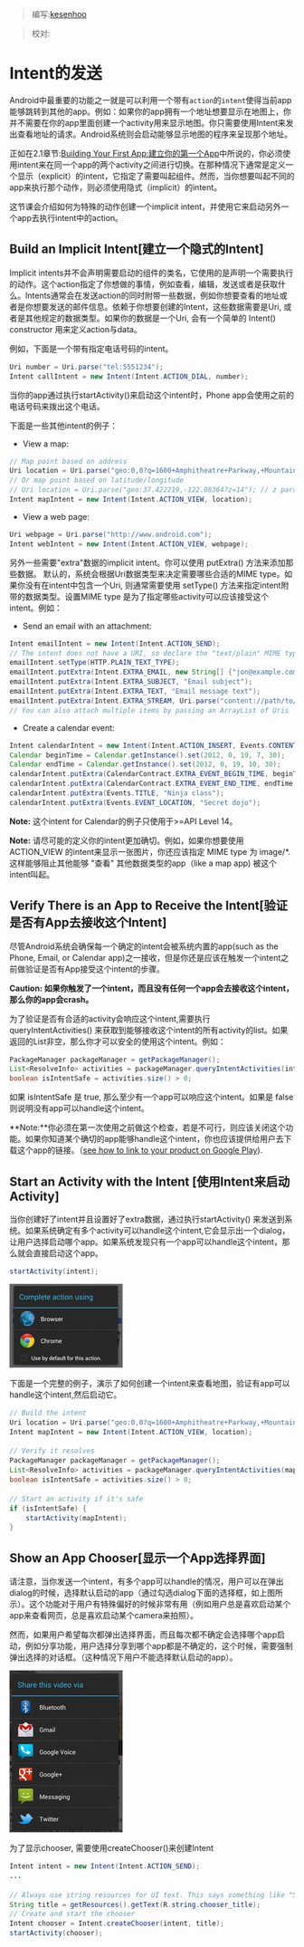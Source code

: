> 编写:[kesenhoo](https://github.com/kesenhoo)

> 校对:

# Intent的发送
Android中最重要的功能之一就是可以利用一个带有`action`的`intent`使得当前app能够跳转到其他的app。例如：如果你的app拥有一个地址想要显示在地图上，你并不需要在你的app里面创建一个activity用来显示地图。你只需要使用Intent来发出查看地址的请求。Android系统则会启动能够显示地图的程序来呈现那个地址。

正如在2.1章节:[Building Your First App:建立你的第一个App](basics/firstapp/index.html)中所说的，你必须使用intent来在同一个app的两个activity之间进行切换。在那种情况下通常是定义一个显示（explicit）的intent，它指定了需要叫起组件。然而，当你想要叫起不同的app来执行那个动作，则必须使用隐式（implicit）的intent。

这节课会介绍如何为特殊的动作创建一个implicit intent，并使用它来启动另外一个app去执行intent中的action。

## Build an Implicit Intent[建立一个隐式的Intent]
Implicit intents并不会声明需要启动的组件的类名，它使用的是声明一个需要执行的动作。这个action指定了你想做的事情，例如查看，编辑，发送或者是获取什么。Intents通常会在发送action的同时附带一些数据，例如你想要查看的地址或者是你想要发送的邮件信息。依赖于你想要创建的Intent，这些数据需要是Uri, 或者是其他规定的数据类型。如果你的数据是一个Uri, 会有一个简单的 Intent() constructor 用来定义action与data。

例如，下面是一个带有指定电话号码的intent。

```java
Uri number = Uri.parse("tel:5551234");
Intent callIntent = new Intent(Intent.ACTION_DIAL, number);
```

当你的app通过执行startActivity()来启动这个intent时，Phone app会使用之前的电话号码来拨出这个电话。

下面是一些其他intent的例子：

* View a map:

```java
// Map point based on address
Uri location = Uri.parse("geo:0,0?q=1600+Amphitheatre+Parkway,+Mountain+View,+California");
// Or map point based on latitude/longitude
// Uri location = Uri.parse("geo:37.422219,-122.08364?z=14"); // z param is zoom level
Intent mapIntent = new Intent(Intent.ACTION_VIEW, location);
```

* View a web page:

```java
Uri webpage = Uri.parse("http://www.android.com");
Intent webIntent = new Intent(Intent.ACTION_VIEW, webpage);
```

另外一些需要"extra"数据的implicit intent。你可以使用 putExtra() 方法来添加那些数据。
默认的，系统会根据Uri数据类型来决定需要哪些合适的MIME type。如果你没有在intent中包含一个Uri, 则通常需要使用 setType() 方法来指定intent附带的数据类型。设置MIME type 是为了指定哪些activity可以应该接受这个intent。例如：

* Send an email with an attachment:

```java
Intent emailIntent = new Intent(Intent.ACTION_SEND);
// The intent does not have a URI, so declare the "text/plain" MIME type
emailIntent.setType(HTTP.PLAIN_TEXT_TYPE);
emailIntent.putExtra(Intent.EXTRA_EMAIL, new String[] {"jon@example.com"}); // recipients
emailIntent.putExtra(Intent.EXTRA_SUBJECT, "Email subject");
emailIntent.putExtra(Intent.EXTRA_TEXT, "Email message text");
emailIntent.putExtra(Intent.EXTRA_STREAM, Uri.parse("content://path/to/email/attachment"));
// You can also attach multiple items by passing an ArrayList of Uris
```

* Create a calendar event:

```java
Intent calendarIntent = new Intent(Intent.ACTION_INSERT, Events.CONTENT_URI);
Calendar beginTime = Calendar.getInstance().set(2012, 0, 19, 7, 30);
Calendar endTime = Calendar.getInstance().set(2012, 0, 19, 10, 30);
calendarIntent.putExtra(CalendarContract.EXTRA_EVENT_BEGIN_TIME, beginTime.getTimeInMillis());
calendarIntent.putExtra(CalendarContract.EXTRA_EVENT_END_TIME, endTime.getTimeInMillis());
calendarIntent.putExtra(Events.TITLE, "Ninja class");
calendarIntent.putExtra(Events.EVENT_LOCATION, "Secret dojo");
```

**Note:** 这个intent for Calendar的例子只使用于>=API Level 14。

**Note:** 请尽可能的定义你的intent更加确切。例如，如果你想要使用ACTION_VIEW 的intent来显示一张图片，你还应该指定 MIME type 为 image/*.这样能够阻止其他能够 "查看" 其他数据类型的app（like a map app) 被这个intent叫起。

## Verify There is an App to Receive the Intent[验证是否有App去接收这个Intent]
尽管Android系统会确保每一个确定的intent会被系统内置的app(such as the Phone, Email, or Calendar app)之一接收，但是你还是应该在触发一个intent之前做验证是否有App接受这个intent的步骤。

**Caution: 如果你触发了一个intent，而且没有任何一个app会去接收这个intent，那么你的app会crash。**

为了验证是否有合适的activity会响应这个intent,需要执行 queryIntentActivities() 来获取到能够接收这个intent的所有activity的list。如果返回的List非空，那么你才可以安全的使用这个intent。例如：

```java
PackageManager packageManager = getPackageManager();
List<ResolveInfo> activities = packageManager.queryIntentActivities(intent, 0);
boolean isIntentSafe = activities.size() > 0;
```

如果 isIntentSafe 是 true, 那么至少有一个app可以响应这个intent。如果是 false则说明没有app可以handle这个intent。

**Note:**你必须在第一次使用之前做这个检查，若是不可行，则应该关闭这个功能。如果你知道某个确切的app能够handle这个intent，你也应该提供给用户去下载这个app的链接。（[see how to link to your product on Google Play](http://developer.android.com/distribute/googleplay/promote/linking.html)).

## Start an Activity with the Intent [使用Intent来启动Activity]
当你创建好了intent并且设置好了extra数据，通过执行startActivity() 来发送到系统。如果系统确定有多个activity可以handle这个intent,它会显示出一个dialog，让用户选择启动哪个app。如果系统发现只有一个app可以handle这个intent，那么就会直接启动这个app。

```java
startActivity(intent);
```

![intents-choice.png](/images/intents-choice.png "Figure 1. Example of the selection dialog that appears when more than one app can handle an intent")

下面是一个完整的例子，演示了如何创建一个intent来查看地图，验证有app可以handle这个intent,然后启动它。

```java
// Build the intent
Uri location = Uri.parse("geo:0,0?q=1600+Amphitheatre+Parkway,+Mountain+View,+California");
Intent mapIntent = new Intent(Intent.ACTION_VIEW, location);

// Verify it resolves
PackageManager packageManager = getPackageManager();
List<ResolveInfo> activities = packageManager.queryIntentActivities(mapIntent, 0);
boolean isIntentSafe = activities.size() > 0;

// Start an activity if it's safe
if (isIntentSafe) {
    startActivity(mapIntent);
}
```

## Show an App Chooser[显示一个App选择界面]
请注意，当你发送一个intent，有多个app可以handle的情况，用户可以在弹出dialog的时候，选择默认启动的app（通过勾选dialog下面的选择框，如上图所示）。这个功能对于用户有特殊偏好的时候非常有用（例如用户总是喜欢启动某个app来查看网页，总是喜欢启动某个camera来拍照）。

然而，如果用户希望每次都弹出选择界面，而且每次都不确定会选择哪个app启动，例如分享功能，用户选择分享到哪个app都是不确定的，这个时候，需要强制弹出选择的对话框。（这种情况下用户不能选择默认启动的app）。

![intent-chooser.png](/images/intent-chooser.png "Example of the chooser dialog that appears when you use createChooser() to ensure that the user is always shown a list of apps that respond to your intent.")

为了显示chooser, 需要使用createChooser()来创建Intent

```java
Intent intent = new Intent(Intent.ACTION_SEND);
...

// Always use string resources for UI text. This says something like "Share this photo with"
String title = getResources().getText(R.string.chooser_title);
// Create and start the chooser
Intent chooser = Intent.createChooser(intent, title);
startActivity(chooser);
```
